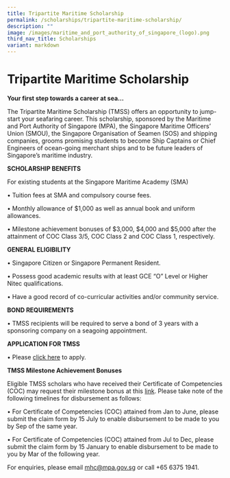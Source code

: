 ```yaml
---
title: Tripartite Maritime Scholarship
permalink: /scholarships/tripartite-maritime-scholarship/
description: ""
image: /images/maritime_and_port_authority_of_singapore_(logo).png
third_nav_title: Scholarships
variant: markdown
---
```

Tripartite Maritime Scholarship
===============================

**Your first step towards a career at sea…**

The Tripartite Maritime Scholarship (TMSS) offers an opportunity to jump-start your seafaring career. This scholarship, sponsored by the Maritime and Port Authority of Singapore (MPA), the Singapore Maritime Officers’ Union (SMOU), the Singapore Organisation of Seamen (SOS) and shipping companies, grooms promising students to become Ship Captains or Chief Engineers of ocean-going merchant ships and to be future leaders of Singapore’s maritime industry.

**SCHOLARSHIP BENEFITS**

For existing students at the Singapore Maritime Academy (SMA)

• Tuition fees at SMA and compulsory course fees.

• Monthly allowance of $1,000 as well as annual book and uniform allowances.

• Milestone achievement bonuses of $3,000, $4,000 and $5,000 after the attainment of COC Class 3/5, COC Class 2 and COC Class 1, respectively.

**GENERAL ELIGIBILITY**

• Singapore Citizen or Singapore Permanent Resident.

• Possess good academic results with at least GCE “O” Level or Higher Nitec qualifications.

• Have a good record of co-curricular activities and/or community service.

**BOND REQUIREMENTS**

• TMSS recipients will be required to serve a bond of 3 years with a sponsoring company on a seagoing appointment.

**APPLICATION FOR TMSS**

• Please&nbsp;[click here](https://form.gov.sg/640ed3eaeb5f8e0011c759d6)&nbsp;to apply.

**TMSS Milestone Achievement Bonuses**

Eligible TMSS scholars who have received their Certificate of Competencies (COC) may request their milestone bonus at this&nbsp;[link](https://form.gov.sg/5da0114f458d72001f8ee0d8). Please take note of the following timelines for disbursement as follows:

• For Certificate of Competencies (COC) attained from&nbsp;Jan to June, please submit the claim form by&nbsp;15 July&nbsp;to enable disbursement to be made to you by Sep of the same year.

• For Certificate of Competencies (COC) attained from&nbsp;Jul to Dec, please submit the claim form by&nbsp;15 January&nbsp;to enable disbursement to be made to you by Mar of the following year.

For enquiries, please email&nbsp;[mhc@mpa.gov.sg](mailto:mhc@mpa.gov.sg)&nbsp;or call +65 6375 1941.